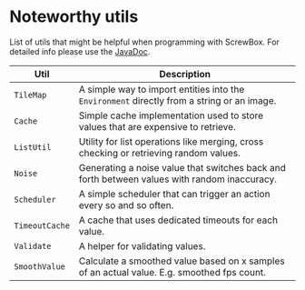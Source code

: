 # Noteworthy utils

List of utils that might be helpful when programming with ScrewBox.
For detailed info please use the [JavaDoc](https://javadoc.io/doc/dev.screwbox/screwbox-core/latest/io/github/srcimon/screwbox/core/utils/package-summary.html).

| Util           | Description                                                                                  |
|----------------|----------------------------------------------------------------------------------------------|
| `TileMap`      | A simple way to import entities into the `Environment` directly from a string or an image.   |
| `Cache`        | Simple cache implementation used to store values that are expensive to retrieve.             |
| `ListUtil`     | Utility for list operations like merging, cross checking or retrieving random values.        |
| `Noise`        | Generating a noise value that switches back and forth between values with random inaccuracy. |
| `Scheduler`    | A simple scheduler that can trigger an action every so and so often.                         |
| `TimeoutCache` | A cache that uses dedicated timeouts for each value.                                         |
| `Validate`     | A helper for validating values.                                                              |
| `SmoothValue`  | Calculate a smoothed value based on x samples of an actual value. E.g. smoothed fps count.   |